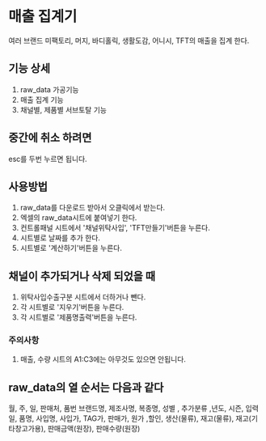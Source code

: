 # 매출 집계기
여러 브랜드 미팩토리, 머지, 바디홀릭, 생활도감, 어니시, TFT의 매출을 집계 한다.

## 기능 상세
1. raw_data 가공기능
2. 매출 집계 기능
3. 채널별, 제품별 서브토탈 기능

## 중간에 취소 하려면
esc를 두번 누르면 됩니다.

## 사용방법
1. raw_data를 다운로드 받아서 오클릭에서 받는다.
2. 엑셀의 raw_data시트에 붙여넣기 한다.
3. 컨트롤패널 시트에서 '채널위탁사입', 'TFT만들기'버튼을 누른다.
4. 시트별로 날짜를 추가 한다.
5. 시트별로 '계산하기'버튼을 누른다.

## 채널이 추가되거나 삭제 되었을 때
1. 위탁사입수출구분 시트에서 더하거나 뺀다.
2. 각 시트별로 '지우기'버튼을 누른다.
3. 각 시트별로 '제품명출력'버튼을 누른다.

### 주의사항
1. 매출, 수량 시트의 A1:C3에는 아무것도 있으면 안됩니다.

## raw_data의 열 순서는 다음과 같다
월,	주,	일,	판매처,	품번	브랜드명,	제조사명,	복종명,	성별	, 추가분류	,년도,	시즌,	입력일,	품명,	사입명,	사입가,	TAG가,	판매가,	원가	,할인,	생산(물류),	재고(물류),	재고(기타창고가용),	판매금액(원장),	판매수량(원장)
